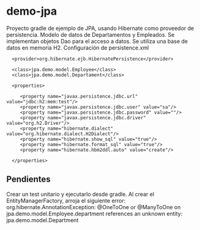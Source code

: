 # demo-jpa

Proyecto gradle de ejemplo de JPA, usando Hibernate como proveedor de persistencia.
Modelo de datos de Departamentos y Empleados. Se implementan objetos Dao para el acceso a datos.
Se utiliza una base de datos en memoria H2.
Configuración de persistence.xml

<?xml version="1.0" encoding="UTF-8"?>
<persistence version="2.0" xmlns="http://java.sun.com/xml/ns/persistence" xmlns:xsi="http://www.w3.org/2001/XMLSchema-instance" xsi:schemaLocation="http://java.sun.com/xml/ns/persistence http://java.sun.com/xml/ns/persistence/persistence_2_0.xsd">
   <persistence-unit name="JpaPersistenceUnit" 
      transaction-type="RESOURCE_LOCAL">
      
      <provider>org.hibernate.ejb.HibernatePersistence</provider>
      
      <class>jpa.demo.model.Employee</class>
      <class>jpa.demo.model.Departament</class>
      
      <properties>
      
         <property name="javax.persistence.jdbc.url" value="jdbc:h2:mem:test"/>
         <property name="javax.persistence.jdbc.user" value="sa"/>
         <property name="javax.persistence.jdbc.password" value=""/>
         <property name="javax.persistence.jdbc.driver" value="org.h2.Driver"/>
         <property name="hibernate.dialect" value="org.hibernate.dialect.H2Dialect"/>
         <property name="hibernate.show_sql" value="true"/>
         <property name="hibernate.format_sql" value="true"/>
         <property name="hibernate.hbm2ddl.auto" value="create"/>
         
      </properties>
      
   </persistence-unit>
</persistence>

## Pendientes
Crear un test unitario y ejecutarlo desde gradle. Al crear el EntityManagerFactory, arroja el siguiente error: org.hibernate.AnnotationException: @OneToOne or @ManyToOne on jpa.demo.model.Employee.department references an unknown entity: jpa.demo.model.Department
